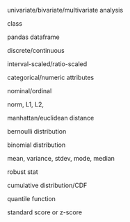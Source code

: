 univariate/bivariate/multivariate analysis

class

pandas dataframe

discrete/continuous

interval-scaled/ratio-scaled

categorical/numeric attributes

nominal/ordinal

norm, L1, L2, 

manhattan/euclidean distance

bernoulli distribution

binomial distribution

mean, variance, stdev, mode, median

robust stat

cumulative distribution/CDF

quantile function

standard score or z-score

